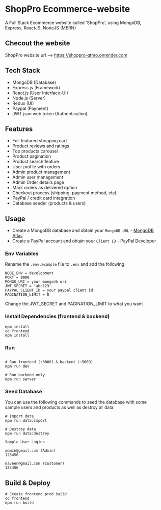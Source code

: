 # ShopPro Ecommerce-website
A Full Stack Ecommerce website called 'ShopPro', using MongoDB, Express, ReactJS, NodeJS (MERN)

## Checout the website
ShopPro website url --> https://shoppro-qtmo.onrender.com

## Tech Stack
- MongoDB (Database)
- Express.js (Framework)
- React.js (User Interface-UI)
- Node.js (Server)
- Redux (UI)
- Paypal (Payment)
- JWT json web token (Authentication)

## Features

- Full featured shopping cart
- Product reviews and ratings
- Top products carousel
- Product pagination
- Product search feature
- User profile with orders
- Admin product management
- Admin user management
- Admin Order details page
- Mark orders as delivered option
- Checkout process (shipping, payment method, etc)
- PayPal / credit card integration
- Database seeder (products & users)

## Usage

- Create a MongoDB database and obtain your `MongoDB URL` - [MongoDB Atlas](https://www.mongodb.com/cloud/atlas/register)
- Create a PayPal account and obtain your `Client ID` - [PayPal Developer](https://developer.paypal.com/)

### Env Variables

Rename the `.env.example` file to `.env` and add the following

```
NODE_ENV = development
PORT = 8000
MONGO_URI = your mongodb uri
JWT_SECRET = 'abc123'
PAYPAL_CLIENT_ID = your paypal client id
PAGINATION_LIMIT = 8
```

Change the JWT_SECRET and PAGINATION_LIMIT to what you want

### Install Dependencies (frontend & backend)

```
npm install
cd frontend
npm install
```

### Run

```

# Run frontend (:3000) & backend (:5000)
npm run dev

# Run backend only
npm run server
```

### Seed Database

You can use the following commands to seed the database with some sample users and products as well as destroy all data

```
# Import data
npm run data:import

# Destroy data
npm run data:destroy
```

```
Sample User Logins

admin@gmail.com (Admin)
123456

naveen@gmail.com (Customer)
123456
```

## Build & Deploy

```
# Create frontend prod build
cd frontend
npm run build
```
